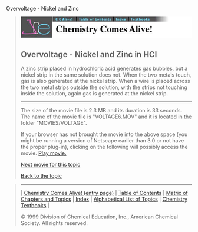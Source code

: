 





 Overvoltage - Nickel and Zinc
 



> ![Chemistry Comes Alive!](ccahead.gif)
> 
> 
> 
> 
> 
> 
> 
> 
> 
> ## Overvoltage - Nickel and Zinc in HCl
> 
> 
> 
> 
> 
> 
> 
> 
>   
> 
> 
> 
> 
> 
>  A zinc strip placed in hydrochloric acid generates gas bubbles,
but a nickel strip in the same solution does not. When the two metals
touch, gas is also generated at the nickel strip. When a wire is
placed across the two metal strips outside the solution, with the
strips not touching inside the solution, again gas is generated at
the nickel strip.
>  
> 
> 
> 
> 
> 
> 
> 
> ---
> 
> 
>  The size of the movie file is 2.3 MB and its duration is 33 seconds. 
The name of the movie file is "VOLTAGE6.MOV" 
and it is located in the folder "MOVIES/VOLTAGE".
>  
> 
> 
> 
>  If your browser has not brought the movie into the above space
(you might be running a version of Netscape earlier than 3.0 or
not have the proper plug-in), clicking on the following will
possibly access the movie.
>  [Play movie.](../../MOVIES/VOLTAGE/VOLTAGE6.MOV) 
> 
> 
> 
> 
> [Next movie for this topic](../../MVHTM/VOLTAGE/VOLTAGE2.HTM) 
> 
> 
> 
> 
> 
> 
> 
> [Back to the topic](../../MAIN/VOLTAGE/PAGE1.HTM)



> ---
> 
> 
>  |
>  [Chemistry Comes Alive! (entry page)](../../INDEX.HTM) 
>  |
>  [Table of Contents](../../CONTENTS.HTM) 
>  |
>  [Matrix of Chapters and Topics](../../MATRIX.HTM) 
>  |
>  [Index](../../WORDS.HTM) 
>  |
>  [Alphabetical List of Topics](../../ALPHATOP.HTM) 
>  |
>  [Chemistry Textbooks](../../BOOKS.HTM) 
>  |
>  
>  © 1999 Division of Chemical Education, Inc.,
American Chemical Society. All rights reserved.





